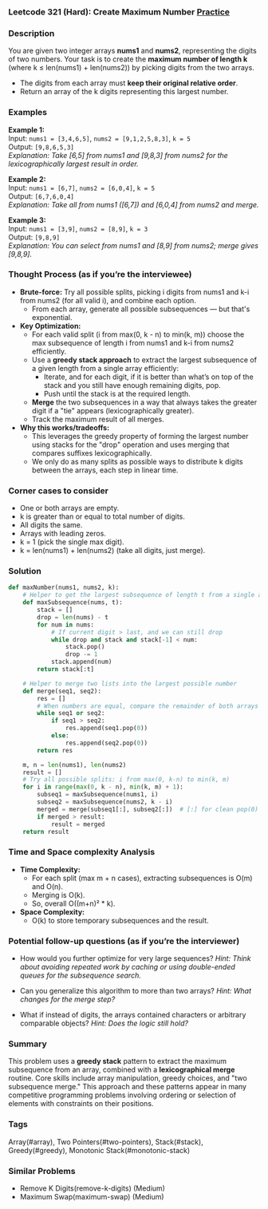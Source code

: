 ### Leetcode 321 (Hard): Create Maximum Number [Practice](https://leetcode.com/problems/create-maximum-number)

### Description  
You are given two integer arrays **nums1** and **nums2**, representing the digits of two numbers. Your task is to create the **maximum number of length k** (where k ≤ len(nums1) + len(nums2)) by picking digits from the two arrays.  
- The digits from each array must **keep their original relative order**.  
- Return an array of the k digits representing this largest number.

### Examples  

**Example 1:**  
Input: `nums1 = [3,4,6,5]`, `nums2 = [9,1,2,5,8,3]`, `k = 5`  
Output: `[9,8,6,5,3]`  
*Explanation: Take [6,5] from nums1 and [9,8,3] from nums2 for the lexicographically largest result in order.*

**Example 2:**  
Input: `nums1 = [6,7]`, `nums2 = [6,0,4]`, `k = 5`  
Output: `[6,7,6,0,4]`  
*Explanation: Take all from nums1 ([6,7]) and [6,0,4] from nums2 and merge.*

**Example 3:**  
Input: `nums1 = [3,9]`, `nums2 = [8,9]`, `k = 3`  
Output: `[9,8,9]`  
*Explanation: You can select  from nums1 and [8,9] from nums2; merge gives [9,8,9].*


### Thought Process (as if you’re the interviewee)  

- **Brute-force:** Try all possible splits, picking i digits from nums1 and k-i from nums2 (for all valid i), and combine each option.
    - From each array, generate all possible subsequences — but that's exponential.
- **Key Optimization:**  
    - For each valid split (i from max(0, k - n) to min(k, m)) choose the max subsequence of length i from nums1 and k-i from nums2 efficiently.
    - Use a **greedy stack approach** to extract the largest subsequence of a given length from a single array efficiently:
        - Iterate, and for each digit, if it is better than what’s on top of the stack and you still have enough remaining digits, pop.
        - Push until the stack is at the required length.
    - **Merge** the two subsequences in a way that always takes the greater digit if a "tie" appears (lexicographically greater).
    - Track the maximum result of all merges.
- **Why this works/tradeoffs:**  
    - This leverages the greedy property of forming the largest number using stacks for the "drop" operation and uses merging that compares suffixes lexicographically.  
    - We only do as many splits as possible ways to distribute k digits between the arrays, each step in linear time.

### Corner cases to consider  
- One or both arrays are empty.
- k is greater than or equal to total number of digits.
- All digits the same.
- Arrays with leading zeros.
- k = 1 (pick the single max digit).
- k = len(nums1) + len(nums2) (take all digits, just merge).

### Solution

```python
def maxNumber(nums1, nums2, k):
    # Helper to get the largest subsequence of length t from a single array
    def maxSubsequence(nums, t):
        stack = []
        drop = len(nums) - t
        for num in nums:
            # If current digit > last, and we can still drop
            while drop and stack and stack[-1] < num:
                stack.pop()
                drop -= 1
            stack.append(num)
        return stack[:t]

    # Helper to merge two lists into the largest possible number
    def merge(seq1, seq2):
        res = []
        # When numbers are equal, compare the remainder of both arrays
        while seq1 or seq2:
            if seq1 > seq2:
                res.append(seq1.pop(0))
            else:
                res.append(seq2.pop(0))
        return res

    m, n = len(nums1), len(nums2)
    result = []
    # Try all possible splits: i from max(0, k-n) to min(k, m)
    for i in range(max(0, k - n), min(k, m) + 1):
        subseq1 = maxSubsequence(nums1, i)
        subseq2 = maxSubsequence(nums2, k - i)
        merged = merge(subseq1[:], subseq2[:])  # [:] for clean pop(0)
        if merged > result:
            result = merged
    return result
```

### Time and Space complexity Analysis  

- **Time Complexity:**  
    - For each split (max m + n cases), extracting subsequences is O(m) and O(n).  
    - Merging is O(k).  
    - So, overall O((m+n)² \* k).
- **Space Complexity:**  
    - O(k) to store temporary subsequences and the result.

### Potential follow-up questions (as if you’re the interviewer)  

- How would you further optimize for very large sequences?
  *Hint: Think about avoiding repeated work by caching or using double-ended queues for the subsequence search.*

- Can you generalize this algorithm to more than two arrays?
  *Hint: What changes for the merge step?*

- What if instead of digits, the arrays contained characters or arbitrary comparable objects?
  *Hint: Does the logic still hold?*

### Summary
This problem uses a **greedy stack** pattern to extract the maximum subsequence from an array, combined with a **lexicographical merge** routine. Core skills include array manipulation, greedy choices, and "two subsequence merge." This approach and these patterns appear in many competitive programming problems involving ordering or selection of elements with constraints on their positions.

### Tags
Array(#array), Two Pointers(#two-pointers), Stack(#stack), Greedy(#greedy), Monotonic Stack(#monotonic-stack)

### Similar Problems
- Remove K Digits(remove-k-digits) (Medium)
- Maximum Swap(maximum-swap) (Medium)
